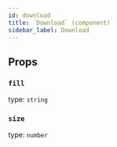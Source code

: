 ```yaml
---
id: download
title: `Download` (component)
sidebar_label: Download
---
```



Props
-----

### `fill`

type: `string`


### `size`

type: `number`


